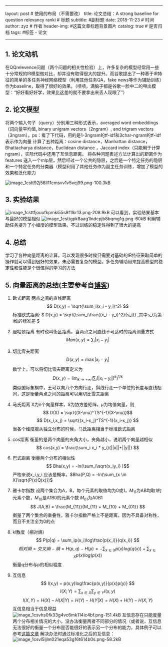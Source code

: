 ﻿---

layout:     post # 使用的布局（不需要改）
title:      论文总结：A strong baseline for question relevancy ranki  # 标题 
subtitle:   #副标题
date:       2018-11-23  # 时间
author:     zyz  # 作者
header-img: #这篇文章标题背景图片
catalog: true  # 是否归档
tags:        #标签
        - 论文

---
## 1. 论文动机
在QQrelevence问题（两个问题的相关性检验）上，许多复杂的模型经常用一些十分常规的IR模型做对比，却并没有取得很大的提升。而谷歌提出了一种基于IR特征的简单的多任务神经网络模型（利用其他任务QA，fake news等作为辅助训练）作为baseline，取得了很好的效果。（啧啧，满脑子都是谷歌一脸中二的甩出模型：“好好看好好学，效果比这差的就不要拿出来丢人现眼了”）

## 2. 论文模型
将两个输入句子（query）分别用三种形式表示，averaged word embeddings（词向量平均值, binary unigram vectors（2ngram）, and trigram vectors（3ngram）。ps：看了下代码，用的是1-3ngram的tf-idf和3char-ngram的tf-idf表示作为向量
计算了五种距离：cosine distance，Manhattan distance，Bhattacharya distance，Euclidean
distance ，Jaccard index（只能用于计算ngram），实际代码中还用了互信息距离。
将各种问题表述方法计算出的距离作为features 送入一个mlp层，然后经过一个公共的隐层，之后是一个特定任务的隐层和一个特定任务的分类器（模型利用了其他任务作为副主任务训练，增加了模型的效果和泛化能力

![image_1cstt92j58ll11cmsvv1v5vej99.png-100.3kB][1]

## 3. 实验结果
![image_1csttfjouufkpmki55s9f1lkr13.png-208.9kB][2]
可以看到，实验结果基本与最好的模型相似
![image_1csttgpk8aag1lndcpjb8bqmg1g.png-60kB][3]
利用辅助任务提升了小幅度的模型效果，不过训练的稳定性得到了很大的提高

## 4. 总结
学习了各种向量距离的计算，可以发现很多时候只需要对基础的IR特征采取简单的操作就可以得到很好的效果，未必需要复杂的模型。多任务辅助用来提高模型的稳定性和性能是个很值得的学习的方法

## 5. 向量距离的总结(主要参考自[博客](https://blog.csdn.net/v_july_v/article/details/8203674))

1. 欧式距离
两点之间的直线距离
$$ D(x,y) = \sqrt{\sum_i(x_i - y_i)^2} $$
标准欧式距离: $ D(x,y) = \sqrt{\sum_i\frac{(x_i - y_i)^2}{s_i}} ,其中s_i为第i维的标准差 $
2. 曼哈顿距离
有时也叫街区距离，当两点之间直线不可达时的距离测量方式
$$ Man(x,y) = \sum_i|x_i - y_i| $$
3. 切比雪夫距离
$$ D(x,y) = \max{|x_i - y_i|} $$
数学上，可以将切比雪夫距离定义为 
$$ D(x,y) = \lim_{k \to +\infty}(\sum_i(|x_i - y_i|)^k)^{1/k} $$
类似国际象棋中，王可以向八个方向行走，斜线行走一个单位的长度与直线相同，这是衡量两点之间的距离可以用切比雪夫距离
4. 马氏距离
X为n个向量样本，S为协方差矩阵，$\mu$为均值向量，则
$$ D(X) = \sqrt{(X-\mu)^TS^{-1}(X-\mu)}$$
$$ D(x_i,x_j) = \sqrt{(x_i-x_j)^TS^{-1}(x_i-x_j)} $$
当各个维度服从独立分布的时候，马氏距离相当于标准欧式距离
5. cos距离
衡量的是两个向量的夹角大小，夹角越小，说明两个向量越相似
$$ cos(x,y) = \frac{\sum_i x_i * y_i}{||x||+||y||} $$
6. 巴式距离
衡量两个分布的相似性
$$ Bha(x,y) = -ln(\sum_i\sqrt{x_iy_i} )$$ 
严格来说x_i,y_i 应该是概率，$Bha(P,Q) = -ln(\sum_{x \in X}\sqrt{P(x)Q(x)})$

7. 雅卡尔指数
设两个集合为A，B，每个元素的取值均为0或1，$M_{11}$为AB均取1的元素个数，$M_{10}$是A1B0的元素个数
 $M_{01}$为A0B1
$$ J(A,B) = \frac{M_{11}}{M_{11} + M_{10} + M_{01}} $$
衡量了两个集合的重叠性，雅卡尔指数严格上不是距离，因为不具备对称性，而且不关注全为0的点
8. kl散度（相对熵）
$$ P(p|q) = \sum_ip(x_i)log\frac{p(x_i)}{q(x_i)} $$
$$ 相对熵=交叉熵-熵=H(p,q) - H(p) = -\sum_{x \in X} p(x)log(q(x))+\sum_{x \in  X} p(x)log(p(x))$$
衡量q分布与p的相似程度
9. 互信息
$$ I(x,y) = p(x,y)log\frac{p(x,y)}{p(x)p(y)} $$ 
$$ I(X;Y) = \sum_{x \in X}\sum_{y \in Y}I(x,y) $$
$$ I(X,Y) = H(X) - H(X|Y) = H(Y) - H(Y|X) = H(X) + H(Y) - H(X,Y) $$ 
互信息相当于信息增益
![image_1csvhs0fk33g4vc6mk114ic4bf.png-151.4kB][5]
互信息存在只能度量两个分布相关情况的大小，没办法衡量两者不同部分的情况（或者说，互信息无法很好的衡量一个分布是否能很好的表示另一个分布的能力，具体例子可以参考[这篇文章](https://www.douban.com/note/621588501/)
解决办法时通过标准化之后的互信息：
![image_1csvl5ljlm021eqa53g16t614b0s.png-58.2kB][4]



  [1]: http://static.zybuluo.com/zyz0/6f0mpogj9ou2bo8qm3qmrlpi/image_1cstt92j58ll11cmsvv1v5vej99.png
  [2]: http://static.zybuluo.com/zyz0/cumgzrolsst0z0vjuvcpb18z/image_1csttfjouufkpmki55s9f1lkr13.png
  [3]: http://static.zybuluo.com/zyz0/myllvt2r6no1sgspg1n8z4si/image_1csttgpk8aag1lndcpjb8bqmg1g.png
  [4]: http://static.zybuluo.com/zyz0/hf9af44h3sw21qenmffuykmm/image_1csvl5ljlm021eqa53g16t614b0s.png
  [5]: http://static.zybuluo.com/zyz0/3vxqfpfm4bxshhswn3d4omc1/image_1csvhs0fk33g4vc6mk114ic4bf.png